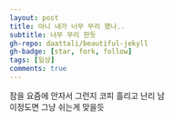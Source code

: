 ```yaml
---
layout: post
title: 아니 내가 너무 무리 했나..
subtitle: 너무 무리 한듯
gh-repo: daattali/beautiful-jekyll
gh-badge: [star, fork, follow]
tags: [일상]
comments: true
---
```


잠을 요즘에 안자서 그런지 코피 흘리고 난리 남  
이정도면 그냥 쉬는게 맞을듯
